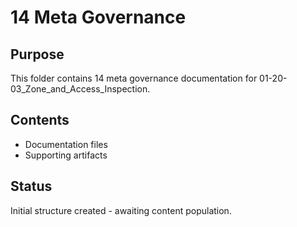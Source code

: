 # 14 Meta Governance

## Purpose
This folder contains 14 meta governance documentation for 01-20-03_Zone_and_Access_Inspection.

## Contents
- Documentation files
- Supporting artifacts

## Status
Initial structure created - awaiting content population.
